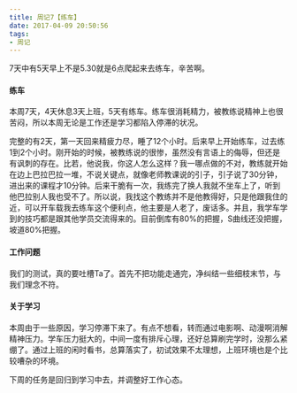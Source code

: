 ```yaml
---
title: 周记7【练车】
date: 2017-04-09 20:50:56
tags:
- 周记
---
```


7天中有5天早上不是5.30就是6点爬起来去练车，辛苦啊。

#### 练车

本周7天，4天休息3天上班，5天有练车。练车很消耗精力，被教练说精神上也很苦闷，所以本周无论是工作还是学习都陷入停滞的状况。

完整的有2天，第一天回来精疲力尽，睡了12个小时。后来早上开始练车，过去练1到2个小时。刚开始的时候，被教练说的很惨，虽然没有言语上的侮辱，但还是有讽刺的存在。比若，他说我，你这人怎么这样？我一哪点做的不对，教练就开始在边上巴拉巴拉一堆，不说关键点，就像老师教课说的引子，引子说了30分钟，进出来的课程才10分钟。后来干脆有一次，我练完了换人我就不坐车上了，听到他巴拉别人我也受不了。所以说，我找这个教练并不是他教得好，只是他跟我住的近，可以开车载我去练车这个便利点，他主要是人老了，废话多。并且，我学车学到的技巧都是跟其他学员交流得来的。目前倒库有80%的把握，S曲线还没把握，坡道80%把握。

#### 工作问题

我们的测试，真的要吐槽Ta了。首先不把功能走通完，净纠结一些细枝末节，与我们理念不符。

#### 关于学习

本周由于一些原因，学习停滞下来了。有点不想看，转而通过电影啊、动漫啊消解精神压力。学车压力挺大的，中间一度有排斥心理，还好总算刷完学时，没那么紧绷了。通过上班的闲时看书，总算落实了，初试效果不太理想，上班环境也是个比较嘈杂的环境。

下周的任务是回归到学习中去，并调整好工作心态。
